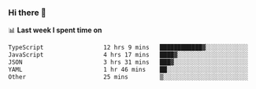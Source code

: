 ### Hi there 👋

<!--
**DBvc/DBvc** is a ✨ _special_ ✨ repository because its `README.md` (this file) appears on your GitHub profile.

Here are some ideas to get you started:

- 🔭 I’m currently working on ...
- 🌱 I’m currently learning ...
- 👯 I’m looking to collaborate on ...
- 🤔 I’m looking for help with ...
- 💬 Ask me about ...
- 📫 How to reach me: ...
- 😄 Pronouns: ...
- ⚡ Fun fact: ...
-->

📊 **Last week I spent time on**
<!--START_SECTION:waka-->

```txt
TypeScript                 12 hrs 9 mins   ████████████▓░░░░░░░░░░░░   51.26 %
JavaScript                 4 hrs 17 mins   ████▓░░░░░░░░░░░░░░░░░░░░   18.05 %
JSON                       3 hrs 31 mins   ███▓░░░░░░░░░░░░░░░░░░░░░   14.83 %
YAML                       1 hr 46 mins    ██░░░░░░░░░░░░░░░░░░░░░░░   07.47 %
Other                      25 mins         ▒░░░░░░░░░░░░░░░░░░░░░░░░   01.80 %
```

<!--END_SECTION:waka-->
